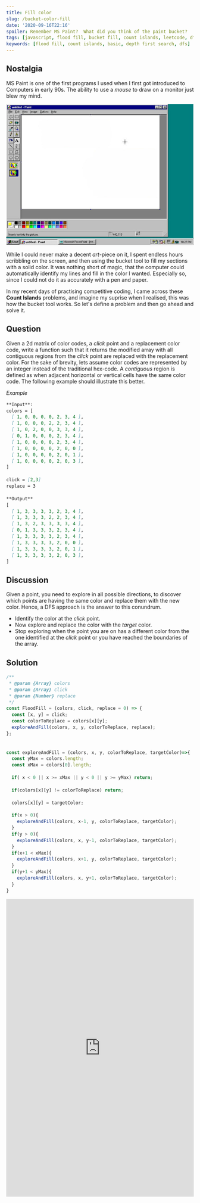 ```yaml
---
title: Fill color
slug: /bucket-color-fill
date: '2020-09-16T22:16'
spoiler: Remember MS Paint?  What did you think of the paint bucket?
tags: [javascript, flood fill, bucket fill, count islands, leetcode, dfs]
keywords: [flood fill, count islands, basic, depth first search, dfs]
---
```

## Nostalgia
MS Paint is one of the first programs I used when I first got introduced to Computers in early 90s. The ability to use a *mouse* to draw on a monitor just blew my mind.

![MS Paint - Windows 98](./ms-paint.jpg)

While I could never make a decent *art*-piece on it, I spent endless hours scribbling on the screen, and then using the bucket tool to fill my sections with a solid color.
It was nothing short of magic, that the computer could automatically identify my lines and fill in the color I wanted. Especially so, since I could not do it as accurately with a pen and paper.

In my recent days of practising competitive coding, I came across these **Count Islands** problems, and imagine my suprise when I realised, this was how the bucket tool works. So let's define a problem and then go ahead and solve it.

## Question

Given a 2d matrix of color codes, a *click* point and a replacement color code, write a function such that it returns the modified array with all contiguous regions from the *click* point are replaced with the replacement color. For the sake of brevity, lets assume color codes are represented by an integer instead of the traditional hex-code.
A *contiguous* region is defined as when adjacent horizontal or vertical cells have the same color code.
The following example should illustrate this better.

*Example*
```md
**Input**:
colors = [
  [ 1, 0, 0, 0, 0, 2, 3, 4 ],
  [ 1, 0, 0, 0, 2, 2, 3, 4 ],
  [ 1, 0, 2, 0, 0, 3, 3, 4 ],
  [ 0, 1, 0, 0, 0, 2, 3, 4 ],
  [ 1, 0, 0, 0, 0, 2, 3, 4 ],
  [ 1, 0, 0, 0, 0, 2, 0, 0 ],
  [ 1, 0, 0, 0, 0, 2, 0, 1 ],
  [ 1, 0, 0, 0, 0, 2, 0, 3 ],
]

click = [2,3]
replace = 3

**Output**
[
  [ 1, 3, 3, 3, 3, 2, 3, 4 ],
  [ 1, 3, 3, 3, 2, 2, 3, 4 ],
  [ 1, 3, 2, 3, 3, 3, 3, 4 ],
  [ 0, 1, 3, 3, 3, 2, 3, 4 ],
  [ 1, 3, 3, 3, 3, 2, 3, 4 ],
  [ 1, 3, 3, 3, 3, 2, 0, 0 ],
  [ 1, 3, 3, 3, 3, 2, 0, 1 ],
  [ 1, 3, 3, 3, 3, 2, 0, 3 ],
]
```

## Discussion
Given a point, you need to explore in all possible directions, to discover which points are having the same color and replace them with the new color. Hence, a DFS approach is the answer to this conundrum.

* Identify the color at the *click* point.
* Now explore and replace the color with the *target* color.
* Stop exploring when the point you are on has a different color from the one identified at the *click* point or you have reached the boundaries of the array.


## Solution
```js
/**
 * @param {Array} colors
 * @param {Array} click
 * @param {Number} replace
 */
const FloodFill = (colors, click, replace = 0) => {
  const [x, y] = click;
  const colorToReplace = colors[x][y];
  exploreAndFill(colors, x, y, colorToReplace, replace);
};


const exploreAndFill = (colors, x, y, colorToReplace, targetColor)=>{
  const yMax = colors.length;
  const xMax = colors[0].length;

  if( x < 0 || x >= xMax || y < 0 || y >= yMax) return;

  if(colors[x][y] != colorToReplace) return;

  colors[x][y] = targetColor;

  if(x > 0){
    exploreAndFill(colors, x-1, y, colorToReplace, targetColor);
  }
  if(y > 0){
    exploreAndFill(colors, x, y-1, colorToReplace, targetColor);
  }
  if(x+1 < xMax){
    exploreAndFill(colors, x+1, y, colorToReplace, targetColor);
  }
  if(y+1 < yMax){
    exploreAndFill(colors, x, y+1, colorToReplace, targetColor);
  }
}

```
<iframe height="800px" width="100%" src="https://repl.it/@jagzviruz/Flood-Fill?lite=true" scrolling="no" frameborder="no" allowtransparency="true" allowfullscreen="true" sandbox="allow-forms allow-pointer-lock allow-popups allow-same-origin allow-scripts allow-modals"></iframe>
